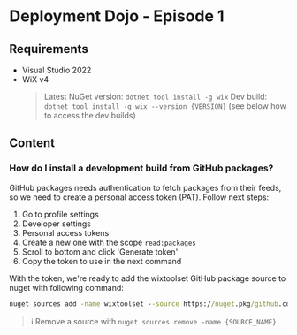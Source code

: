 # Deployment Dojo - Episode 1

## Requirements

* Visual Studio 2022
* WiX v4
    > Latest NuGet version: `dotnet tool install -g wix`
    > Dev build: `dotnet tool install -g wix --version {VERSION}` (see below how to access the dev builds)

## Content

### How do I install a development build from GitHub packages?

GitHub packages needs authentication to fetch packages from their feeds, so we need to create a personal access token (PAT). Follow next steps:

1. Go to profile settings
2. Developer settings
3. Personal access tokens
4. Create a new one with the scope `read:packages`
5. Scroll to bottom and click 'Generate token'
6. Copy the token to use in the next command

With the token, we're ready to add the wixtoolset GitHub package source to nuget with following command:

```cmd
nuget sources add -name wixtoolset --source https://nuget.pkg/github.com/wixtoolset/index.json --username {GITHUB_USERNAME} --password {PERSONAL_ACCESS_TOKEN}
```

> :information_source: Remove a source with `nuget sources remove -name {SOURCE_NAME}`